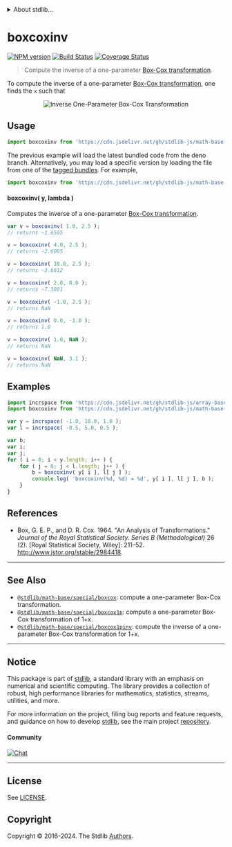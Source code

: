 <!--

@license Apache-2.0

Copyright (c) 2018 The Stdlib Authors.

Licensed under the Apache License, Version 2.0 (the "License");
you may not use this file except in compliance with the License.
You may obtain a copy of the License at

   http://www.apache.org/licenses/LICENSE-2.0

Unless required by applicable law or agreed to in writing, software
distributed under the License is distributed on an "AS IS" BASIS,
WITHOUT WARRANTIES OR CONDITIONS OF ANY KIND, either express or implied.
See the License for the specific language governing permissions and
limitations under the License.

-->


<details>
  <summary>
    About stdlib...
  </summary>
  <p>We believe in a future in which the web is a preferred environment for numerical computation. To help realize this future, we've built stdlib. stdlib is a standard library, with an emphasis on numerical and scientific computation, written in JavaScript (and C) for execution in browsers and in Node.js.</p>
  <p>The library is fully decomposable, being architected in such a way that you can swap out and mix and match APIs and functionality to cater to your exact preferences and use cases.</p>
  <p>When you use stdlib, you can be absolutely certain that you are using the most thorough, rigorous, well-written, studied, documented, tested, measured, and high-quality code out there.</p>
  <p>To join us in bringing numerical computing to the web, get started by checking us out on <a href="https://github.com/stdlib-js/stdlib">GitHub</a>, and please consider <a href="https://opencollective.com/stdlib">financially supporting stdlib</a>. We greatly appreciate your continued support!</p>
</details>

# boxcoxinv

[![NPM version][npm-image]][npm-url] [![Build Status][test-image]][test-url] [![Coverage Status][coverage-image]][coverage-url] <!-- [![dependencies][dependencies-image]][dependencies-url] -->

> Compute the inverse of a one-parameter [Box-Cox transformation][box-cox-transformation].

<!-- Section to include introductory text. Make sure to keep an empty line after the intro `section` element and another before the `/section` close. -->

<section class="intro">

To compute the inverse of a one-parameter [Box-Cox transformation][box-cox-transformation], one finds the `x` such that 

<!-- <equation class="equation" label="eq:inverse_boxcox_transformation_one_parameter" align="center" raw="y = \begin{cases}\frac{x^{\lambda} - 1}{\lambda} & \textrm{if}\ \lambda \neq 0 \\ \ln(x) & \textrm{if}\ \lambda = 0 \end{cases}" alt="Inverse One-Parameter Box-Cox Transformation"> -->

<div class="equation" align="center" data-raw-text="y = \begin{cases}\frac{x^{\lambda} - 1}{\lambda} & \textrm{if}\ \lambda \neq 0 \\ \ln(x) & \textrm{if}\ \lambda = 0 \end{cases}" data-equation="eq:inverse_boxcox_transformation_one_parameter">
    <img src="https://cdn.jsdelivr.net/gh/stdlib-js/stdlib@1f2eca12bb7f86547d4b5b335364419bac5b97fb/lib/node_modules/@stdlib/math/base/special/boxcoxinv/docs/img/equation_inverse_boxcox_transformation_one_parameter.svg" alt="Inverse One-Parameter Box-Cox Transformation" />
    <br>
</div>

<!-- </equation> -->

</section>

<!-- /.intro -->

<!-- Package usage documentation. -->



<section class="usage">

## Usage

```javascript
import boxcoxinv from 'https://cdn.jsdelivr.net/gh/stdlib-js/math-base-special-boxcoxinv@deno/mod.js';
```
The previous example will load the latest bundled code from the deno branch. Alternatively, you may load a specific version by loading the file from one of the [tagged bundles](https://github.com/stdlib-js/math-base-special-boxcoxinv/tags). For example,

```javascript
import boxcoxinv from 'https://cdn.jsdelivr.net/gh/stdlib-js/math-base-special-boxcoxinv@v0.2.0-deno/mod.js';
```

#### boxcoxinv( y, lambda )

Computes the inverse of a one-parameter [Box-Cox transformation][box-cox-transformation].

```javascript
var v = boxcoxinv( 1.0, 2.5 );
// returns ~1.6505

v = boxcoxinv( 4.0, 2.5 );
// returns ~2.6095

v = boxcoxinv( 10.0, 2.5 );
// returns ~3.6812

v = boxcoxinv( 2.0, 0.0 );
// returns ~7.3891

v = boxcoxinv( -1.0, 2.5 );
// returns NaN

v = boxcoxinv( 0.0, -1.0 );
// returns 1.0

v = boxcoxinv( 1.0, NaN );
// returns NaN

v = boxcoxinv( NaN, 3.1 );
// returns NaN
```

</section>

<!-- /.usage -->

<!-- Package usage examples. -->

<section class="examples">

## Examples

<!-- eslint no-undef: "error" -->

```javascript
import incrspace from 'https://cdn.jsdelivr.net/gh/stdlib-js/array-base-incrspace@deno/mod.js';
import boxcoxinv from 'https://cdn.jsdelivr.net/gh/stdlib-js/math-base-special-boxcoxinv@deno/mod.js';

var y = incrspace( -1.0, 10.0, 1.0 );
var l = incrspace( -0.5, 5.0, 0.5 );

var b;
var i;
var j;
for ( i = 0; i < y.length; i++ ) {
    for ( j = 0; j < l.length; j++ ) {
        b = boxcoxinv( y[ i ], l[ j ] );
        console.log( 'boxcoxinv(%d, %d) = %d', y[ i ], l[ j ], b );
    }
}
```

</section>

<!-- /.examples -->

<!-- Section to include cited references. If references are included, add a horizontal rule *before* the section. Make sure to keep an empty line after the `section` element and another before the `/section` close. -->

<section class="references">

## References

-   Box, G. E. P., and D. R. Cox. 1964. "An Analysis of Transformations." _Journal of the Royal Statistical Society. Series B (Methodological)_ 26 (2). \[Royal Statistical Society, Wiley]: 211–52. <http://www.jstor.org/stable/2984418>.

</section>

<!-- /.references -->

<!-- Section for related `stdlib` packages. Do not manually edit this section, as it is automatically populated. -->

<section class="related">

* * *

## See Also

-   <span class="package-name">[`@stdlib/math-base/special/boxcox`][@stdlib/math/base/special/boxcox]</span><span class="delimiter">: </span><span class="description">compute a one-parameter Box-Cox transformation.</span>
-   <span class="package-name">[`@stdlib/math-base/special/boxcox1p`][@stdlib/math/base/special/boxcox1p]</span><span class="delimiter">: </span><span class="description">compute a one-parameter Box-Cox transformation of 1+x.</span>
-   <span class="package-name">[`@stdlib/math-base/special/boxcox1pinv`][@stdlib/math/base/special/boxcox1pinv]</span><span class="delimiter">: </span><span class="description">compute the inverse of a one-parameter Box-Cox transformation for 1+x.</span>

</section>

<!-- /.related -->

<!-- Section for all links. Make sure to keep an empty line after the `section` element and another before the `/section` close. -->


<section class="main-repo" >

* * *

## Notice

This package is part of [stdlib][stdlib], a standard library with an emphasis on numerical and scientific computing. The library provides a collection of robust, high performance libraries for mathematics, statistics, streams, utilities, and more.

For more information on the project, filing bug reports and feature requests, and guidance on how to develop [stdlib][stdlib], see the main project [repository][stdlib].

#### Community

[![Chat][chat-image]][chat-url]

---

## License

See [LICENSE][stdlib-license].


## Copyright

Copyright &copy; 2016-2024. The Stdlib [Authors][stdlib-authors].

</section>

<!-- /.stdlib -->

<!-- Section for all links. Make sure to keep an empty line after the `section` element and another before the `/section` close. -->

<section class="links">

[npm-image]: http://img.shields.io/npm/v/@stdlib/math-base-special-boxcoxinv.svg
[npm-url]: https://npmjs.org/package/@stdlib/math-base-special-boxcoxinv

[test-image]: https://github.com/stdlib-js/math-base-special-boxcoxinv/actions/workflows/test.yml/badge.svg?branch=v0.2.0
[test-url]: https://github.com/stdlib-js/math-base-special-boxcoxinv/actions/workflows/test.yml?query=branch:v0.2.0

[coverage-image]: https://img.shields.io/codecov/c/github/stdlib-js/math-base-special-boxcoxinv/main.svg
[coverage-url]: https://codecov.io/github/stdlib-js/math-base-special-boxcoxinv?branch=main

<!--

[dependencies-image]: https://img.shields.io/david/stdlib-js/math-base-special-boxcoxinv.svg
[dependencies-url]: https://david-dm.org/stdlib-js/math-base-special-boxcoxinv/main

-->

[chat-image]: https://img.shields.io/gitter/room/stdlib-js/stdlib.svg
[chat-url]: https://app.gitter.im/#/room/#stdlib-js_stdlib:gitter.im

[stdlib]: https://github.com/stdlib-js/stdlib

[stdlib-authors]: https://github.com/stdlib-js/stdlib/graphs/contributors

[umd]: https://github.com/umdjs/umd
[es-module]: https://developer.mozilla.org/en-US/docs/Web/JavaScript/Guide/Modules

[deno-url]: https://github.com/stdlib-js/math-base-special-boxcoxinv/tree/deno
[deno-readme]: https://github.com/stdlib-js/math-base-special-boxcoxinv/blob/deno/README.md
[umd-url]: https://github.com/stdlib-js/math-base-special-boxcoxinv/tree/umd
[umd-readme]: https://github.com/stdlib-js/math-base-special-boxcoxinv/blob/umd/README.md
[esm-url]: https://github.com/stdlib-js/math-base-special-boxcoxinv/tree/esm
[esm-readme]: https://github.com/stdlib-js/math-base-special-boxcoxinv/blob/esm/README.md
[branches-url]: https://github.com/stdlib-js/math-base-special-boxcoxinv/blob/main/branches.md

[stdlib-license]: https://raw.githubusercontent.com/stdlib-js/math-base-special-boxcoxinv/main/LICENSE

[box-cox-transformation]: https://en.wikipedia.org/wiki/Power_transform#Box-Cox_transformation

<!-- <related-links> -->

[@stdlib/math/base/special/boxcox]: https://github.com/stdlib-js/math-base-special-boxcox/tree/deno

[@stdlib/math/base/special/boxcox1p]: https://github.com/stdlib-js/math-base-special-boxcox1p/tree/deno

[@stdlib/math/base/special/boxcox1pinv]: https://github.com/stdlib-js/math-base-special-boxcox1pinv/tree/deno

<!-- </related-links> -->

</section>

<!-- /.links -->
